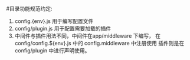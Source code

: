 #目录功能规范约定:

1. config.{env}.js 用于编写配置文件
2. config/plugin.js 用于配置需要加载的插件
3. 中间件与插件用法不同，中间件在app/middleware 下编写， 在 config/config.${env}.js 中的 config.middleware 中注册使用
插件则是在 config/plugin 中进行声明使用。